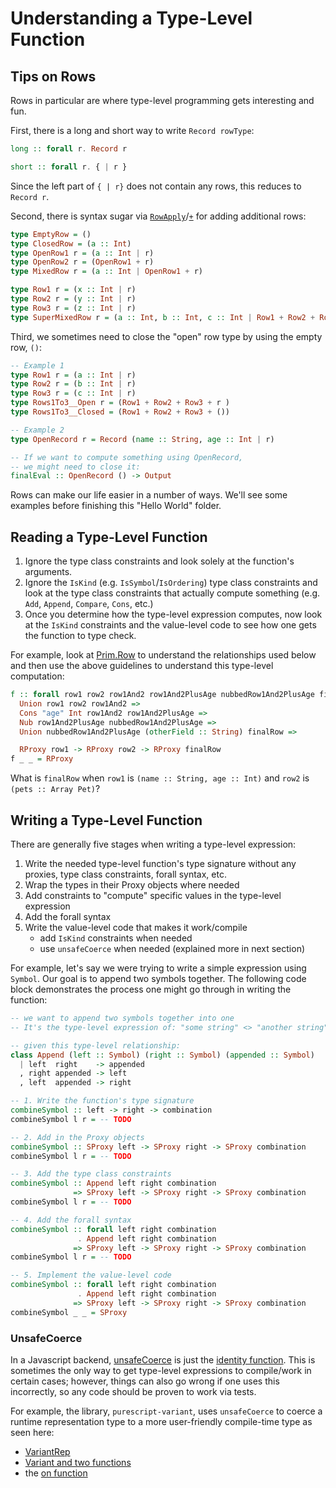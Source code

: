 # Understanding a Type-Level Function

## Tips on Rows

Rows in particular are where type-level programming gets interesting and fun.

First, there is a long and short way to write `Record rowType`:
```purescript
long :: forall r. Record r

short :: forall r. { | r }
```
Since the left part of `{ | r}` does not contain any rows, this reduces to `Record r`.

Second, there is syntax sugar via [`RowApply`](https://pursuit.purescript.org/packages/purescript-typelevel-prelude/3.0.0/docs/Type.Row#t:RowApply)/[`+`](https://pursuit.purescript.org/packages/purescript-typelevel-prelude/3.0.0/docs/Type.Row#t:type%20(+)) for adding additional rows:
```purescript
type EmptyRow = ()
type ClosedRow = (a :: Int)
type OpenRow1 r = (a :: Int | r)
type OpenRow2 r = (OpenRow1 + r)
type MixedRow r = (a :: Int | OpenRow1 + r)

type Row1 r = (x :: Int | r)
type Row2 r = (y :: Int | r)
type Row3 r = (z :: Int | r)
type SuperMixedRow r = (a :: Int, b :: Int, c :: Int | Row1 + Row2 + Row3 + r)
```

Third, we sometimes need to close the "open" row type by using the empty row, `()`:
```purescript
-- Example 1
type Row1 r = (a :: Int | r)
type Row2 r = (b :: Int | r)
type Row3 r = (c :: Int | r)
type Rows1To3__Open r = (Row1 + Row2 + Row3 + r )
type Rows1To3__Closed = (Row1 + Row2 + Row3 + ())

-- Example 2
type OpenRecord r = Record (name :: String, age :: Int | r)

-- If we want to compute something using OpenRecord,
-- we might need to close it:
finalEval :: OpenRecord () -> Output
```

Rows can make our life easier in a number of ways. We'll see some examples before finishing this "Hello World" folder.

## Reading a Type-Level Function

1. Ignore the type class constraints and look solely at the function's arguments.
2. Ignore the `IsKind` (e.g. `IsSymbol`/`IsOrdering`) type class constraints and look at the type class constraints that actually compute something (e.g. `Add`, `Append`, `Compare`, `Cons`, etc.)
3. Once you determine how the type-level expression computes, now look at the `IsKind` constraints and the value-level code to see how one gets the function to type check.

For example, look at [Prim.Row](https://pursuit.purescript.org/builtins/docs/Prim.Row) to understand the relationships used below and then use the above guidelines to understand this type-level computation:
```purescript
f :: forall row1 row2 row1And2 row1And2PlusAge nubbedRow1And2PlusAge finalRow.
  Union row1 row2 row1And2 =>
  Cons "age" Int row1And2 row1And2PlusAge =>
  Nub row1And2PlusAge nubbedRow1And2PlusAge =>
  Union nubbedRow1And2PlusAge (otherField :: String) finalRow =>

  RProxy row1 -> RProxy row2 -> RProxy finalRow
f _ _ = RProxy
```
What is `finalRow` when `row1` is `(name :: String, age :: Int)` and `row2` is `(pets :: Array Pet)`?

## Writing a Type-Level Function

There are generally five stages when writing a type-level expression:
1. Write the needed type-level function's type signature without any proxies, type class constraints, forall syntax, etc.
2. Wrap the types in their Proxy objects where needed
3. Add constraints to "compute" specific values in the type-level expression
4. Add the forall syntax
5. Write the value-level code that makes it work/compile
    - add `IsKind` constraints when needed
    - use `unsafeCoerce` when needed (explained more in next section)

For example, let's say we were trying to write a simple expression using `Symbol`. Our goal is to append two symbols together. The following code block demonstrates the process one might go through in writing the function:
```purescript
-- we want to append two symbols together into one
-- It's the type-level expression of: "some string" <> "another string"

-- given this type-level relationship:
class Append (left :: Symbol) (right :: Symbol) (appended :: Symbol)
  | left  right    -> appended
  , right appended -> left
  , left  appended -> right

-- 1. Write the function's type signature
combineSymbol :: left -> right -> combination
combineSymbol l r = -- TODO

-- 2. Add in the Proxy objects
combineSymbol :: SProxy left -> SProxy right -> SProxy combination
combineSymbol l r = -- TODO

-- 3. Add the type class constraints
combineSymbol :: Append left right combination
              => SProxy left -> SProxy right -> SProxy combination
combineSymbol l r = -- TODO

-- 4. Add the forall syntax
combineSymbol :: forall left right combination
               . Append left right combination
              => SProxy left -> SProxy right -> SProxy combination
combineSymbol l r = -- TODO

-- 5. Implement the value-level code
combineSymbol :: forall left right combination
               . Append left right combination
              => SProxy left -> SProxy right -> SProxy combination
combineSymbol _ _ = SProxy
```

### UnsafeCoerce

In a Javascript backend, [unsafeCoerce](https://pursuit.purescript.org/packages/purescript-unsafe-coerce/3.0.0/docs/Unsafe.Coerce#v:unsafeCoerce) is just the [identity function](https://github.com/purescript/purescript-unsafe-coerce/blob/v4.0.0/src/Unsafe/Coerce.js). This is sometimes the only way to get type-level expressions to compile/work in certain cases; however, things can also go wrong if one uses this incorrectly, so any code should be proven to work via tests.

For example, the library, `purescript-variant`, uses `unsafeCoerce` to coerce a runtime representation type to a more user-friendly compile-time type as seen here:
- [VariantRep](https://pursuit.purescript.org/packages/purescript-variant/5.0.0/docs/Data.Variant.Internal#t:VariantRep)
- [Variant and two functions](https://github.com/natefaubion/purescript-variant/blob/v5.0.0/src/Data/Variant.purs#L34-L67)
- the [on function](https://github.com/natefaubion/purescript-variant/blob/v5.0.0/src/Data/Variant.purs#L69-L90)
